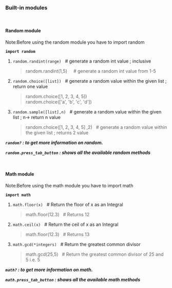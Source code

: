 ### Built-in modules

&nbsp;
#### Random module

Note:Before using the random module you have to import random

**`import random`**

1. `random.randint(range)` &nbsp; # generate a random int value ; inclusive 

    >random.randint(1,5)  &nbsp;  &nbsp; # generate a random int value from 1-5  

2. `random.choice([list])` &nbsp; #  generate a random value within the given list ; return one value  

    >random.choice([1, 2, 3, 4, 5])  
    >random.choice(['a', 'b', 'c', 'd'])  

3. `random.sample([list],n)`  &nbsp; #  generate a random value within the given list ; n-> return n value

    >random.choice([1, 2, 3, 4, 5] ,2)  &nbsp; #  generate a random value within the given list ; returns 2 value

***`random?` : to get more information on random.***  

***`random.press_tab_button` : shows all the available random methods***

&nbsp;
#### Math module

Note:Before using the math module you have to import math

**`import math`**

1. `math.floor(x)` &nbsp; # Return the floor of x as an Integral

    > math.floor(12.3) &nbsp; # Returns 12

2. `math.ceil(x)` &nbsp; # Return the ceil of x as an Integral

    >math.floor(12.3) &nbsp; # Returns 13

3. `math.gcd(*integers)`  &nbsp; # Return the greatest common divisor

    >math.gcd(25,5) &nbsp; # Return the greatest common divisor of 25 and 5 i.e. 5

***`math?` : to get more information on math.***  

***`math.press_tab_button` : shows all the available math methods***
